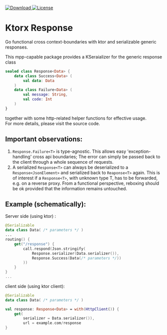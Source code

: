 [![Download](https://api.bintray.com/packages/drx/maven/evoleq/images/download.svg?version=1.0.0) ](https://bintray.com/drx/maven/evoleq/1.0.0/link)
[![License](https://img.shields.io/badge/License-Apache%202.0-blue.svg)](https://opensource.org/licenses/Apache-2.0)

# Ktorx Response 
Go functional cross context-boundaries with ktor and serializable generic responses. 

This mpp-capable package provides a KSeraializer for the generic response class
```kotlin
sealed class Response<Data> {
    data class Success<Data> (
        val data: Data
    )
    data class Failure<Data> (
        val message: String, 
        val code: Int
    ) 
}
```
together with some http-related helper functions for effective usage.  
For more details, please visit the source code.

## Important observations:
  1. ```Response.Failure<T>``` is type-agnostic. 
     This allows easy 'exception-handling' cross api boundaries; 
     The error can simply be passed back to the client through a whole sequence of requests.
  2. A serialized ```Response<T>``` can always be deserialized to a ```Response<JsonElement>``` and serialized back to ```Reaponse<T>``` again. 
     This is of interest if a ```Response<T>```, with unknown type T, has to be forwarded, e.g. on a reverse proxy. 
     From a functional perspective, reboxing should be ok provided that the information remains untouched.  

## Example (schematically): 

Server side (using ktor) :
```kotlin
@Serializable
data class Data( /* parameters */ )
...
routing() {
    get("/response") {
        call.respond(Json.stringify(
            Response.serializer(Data.serializer()),
            Response.Success(Data(/* parameters */))
        ))
    }
} 
...
```

client side (using ktor client):
```kotlin
@Serializable
data class Data( /* parameters */ )

val response: Response<Data> = with(HttpClient()) {
    get(
        serializer = Data.serializer()),
        url = example.com/response
}
```
<!--
## Insallation

```kotlin
...
dependencies {
    implementation("org,evoleq:ktorx-response1.0.0")
}
```
Make sure that you have added dependencies on 'kotlin-serialization' 
-->